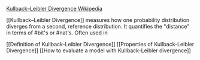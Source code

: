 [Kullback–Leibler Divergence Wikipedia](https://en.wikipedia.org/wiki/Kullback%E2%80%93Leibler_divergence)

[[Kullback–Leibler Divergence]] measures how one probability distribution diverges from a second, reference distribution. It quantifies the "distance" in terms of #bit's or #nat's. Often used in 

[[Definition of Kullback-Leibler Divergence]]
[[Properties of Kullback-Leibler Divergence]]
[[How to evaluate a model with Kullback-Leibler divergence]]
